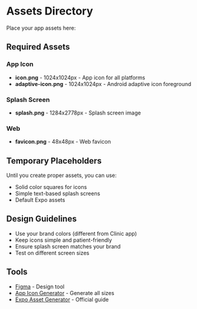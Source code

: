 # Assets Directory

Place your app assets here:

## Required Assets

### App Icon
- **icon.png** - 1024x1024px - App icon for all platforms
- **adaptive-icon.png** - 1024x1024px - Android adaptive icon foreground

### Splash Screen
- **splash.png** - 1284x2778px - Splash screen image

### Web
- **favicon.png** - 48x48px - Web favicon

## Temporary Placeholders

Until you create proper assets, you can use:
- Solid color squares for icons
- Simple text-based splash screens
- Default Expo assets

## Design Guidelines

- Use your brand colors (different from Clinic app)
- Keep icons simple and patient-friendly
- Ensure splash screen matches your brand
- Test on different screen sizes

## Tools

- [Figma](https://figma.com) - Design tool
- [App Icon Generator](https://www.appicon.co/) - Generate all sizes
- [Expo Asset Generator](https://docs.expo.dev/guides/app-icons/) - Official guide
